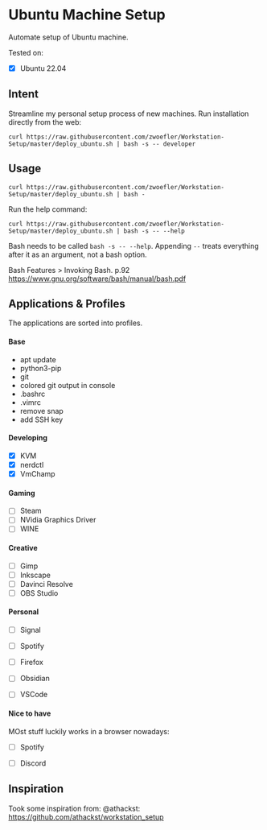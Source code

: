 # Ubuntu Machine Setup 

Automate setup of Ubuntu machine.

Tested on:
- [X] Ubuntu 22.04

## Intent
Streamline my personal setup process of new machines.
Run installation directly from the web:
```SHELL
curl https://raw.githubusercontent.com/zwoefler/Workstation-Setup/master/deploy_ubuntu.sh | bash -s -- developer 
```


## Usage
```SHELL
curl https://raw.githubusercontent.com/zwoefler/Workstation-Setup/master/deploy_ubuntu.sh | bash -
```

Run the help command:
```SHELL
curl https://raw.githubusercontent.com/zwoefler/Workstation-Setup/master/deploy_ubuntu.sh | bash -s -- --help
```

Bash needs to be called `bash -s -- --help`. Appending `--` treats everything after it as an argument, not a bash option.

Bash Features > Invoking Bash. p.92
https://www.gnu.org/software/bash/manual/bash.pdf


## Applications & Profiles
The applications are sorted into profiles.

#### Base
- apt update
- python3-pip
- git
- colored git output in console
- .bashrc
- .vimrc
- remove snap
- add SSH key

#### Developing
- [X] KVM
- [X] nerdctl
- [X] VmChamp

#### Gaming
- [ ] Steam
- [ ] NVidia Graphics Driver
- [ ] WINE

#### Creative
- [ ] Gimp
- [ ] Inkscape
- [ ] Davinci Resolve
- [ ] OBS Studio

#### Personal
- [ ] Signal
- [ ] Spotify
- [ ] Firefox
- [ ] Obsidian
- [ ] VSCode


#### Nice to have
MOst stuff luckily works in a browser nowadays:
- [ ] Spotify
- [ ] Discord


## Inspiration
Took some inspiration from: @athackst: https://github.com/athackst/workstation_setup 
